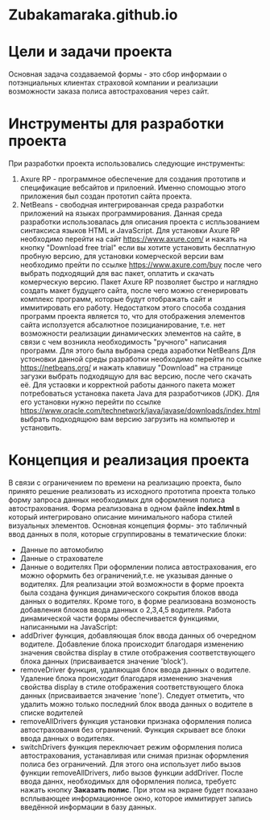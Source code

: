 # Zubakamaraka.github.io
# Цели и задачи проекта
Основная задача создаваемой формы - это сбор информаии о потэнциальных клиентах страховой компании и реализации возможности заказа полиса автострахования через сайт.
# Инструменты для разработки проекта
При разработки проекта использовались следующие инструменты:
1) Axure RP - программное обеспечение для создания прототипв и спецификацие вебсайтов и прилоений. 
Именно спомощью этого приложения был создан прототип сайта  проекта.
2) NetBeans - свободная интегрированная среда разработки приложений на языках программирования.
Данная среда разработки использовалась для описания проекта с испльзованием синтаксиса языков HTML и JavaScript.
Для установки Axure RP необходимо перейти на сайт https://www.axure.com/ и нажать на кнопку "Download free trial" если вы хотите установить бесплатную пробную версию, для установки комерческой версии вам необходимо прейти по ссылке https://www.axure.com/buy после чего выбрать подходящий для вас пакет, оплатить и скачать комерческую версию.
Пакет Axure RP позволяет быстро и наглядно создать макет будущего сайта, после чего можно сгенерировать комплекс программ, которые будут отображать сайт и иммитировать его работу.
Недостатком этого способа создания программ проекта является то, что для отображения элементов сайта исползуется абсалютное позицианирование, т.е. нет возможности реализации динамических элементов на сайте, в связи с чем возникла необходимость "ручного" написания программ.
Для этого была выбрана среда азработки NetBeans
Для устоновки данной среды разработки необходимо перейти по ссылке https://netbeans.org/ и нажать клавишу "Download" на странице загузки выбрать подходящую для вас версию, после чего скачать её.
Для устаовки и корректной работы данного пакета может потребоваться установка пакета Java для разработчиков (JDK). 
Для его установки нужно перейти по ссылке https://www.oracle.com/technetwork/java/javase/downloads/index.html выбрать подходящюю вам версию загрузить на компьютер и установить.
# Концепция и реализация проекта
В связи с ограничением по времени на реализацию проекта, было принято решение реализовать из исходного прототипа проекта только форму запроса данных необходимых для оформления полиса автострахования.
Форма реализована в одном файле **index.html** в  который интегрировано описание минимального набора стилей визуальных элементов.
Основная концепция формы- это табличный ввод данных в поля, которые сгруппированы в тематические блоки:
- Данные по автомобилю 
- Данные о страхователе 
- Данные о водителях
При оформлении полиса автострахования, его можно оформить без ограничений,т.е. не указывая данные о водителях.
Для реализации этой возможности в форме проекта была создана функция динамического сокрытия блоков ввода данных о водителях.
Кроме того, в форме реализована возмоность добавления блоков ввода данных о 2,3,4,5 водителя.
Работа динамической части формы обеспечивается функциями, написанными на JavaScript:
- addDriver функция, добавляющая блок ввода данных об очередном водителе. Добавление блока происходит благодаря изменению значения свойства display в стиле отображения соответствующего блока данных (присваивается значение 'block').
- removeDriver функция, удаляющая блок ввода данных о водителе. Удаление блока происходит благодаря изменению значения свойства display в стиле отображения соответствующего блока данных (присваивается значение 'none'). Следует отметить, что удалить можно только последний блок ввода данных о водителе в списке водителей
- removeAllDrivers функция установки признака оформления полиса автострахования без ограничений. Функция скрывает все блоки ввода данных о водителях. 
- switchDrivers функция переключает режим оформления полиса автострахования, устанавливая или снимая признак оформления полиса без ограничений. Для этого она использует либо вызов функции removeAllDrivers, либо вызов функции addDriver.
После ввода даннх, необходимых для оформления полиса, требуетс нажать кнопку **Заказать полис**. При этом на экране будет показано всплывающее информационное окно, которое иммитирует запись введённой информации в базу данных.
